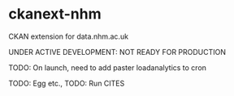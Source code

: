 ckanext-nhm
===========

CKAN extension for data.nhm.ac.uk

UNDER ACTIVE DEVELOPMENT: NOT READY FOR PRODUCTION


TODO: On launch, need to add paster loadanalytics to cron

TODO: Egg etc.,
TODO: Run CITES